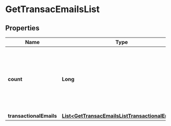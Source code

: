
# GetTransacEmailsList

## Properties
Name | Type | Description | Notes
------------ | ------------- | ------------- | -------------
**count** | **Long** | Total number of transactional emails available on your account according to the passed filter |  [optional]
**transactionalEmails** | [**List&lt;GetTransacEmailsListTransactionalEmails&gt;**](GetTransacEmailsListTransactionalEmails.md) |  |  [optional]



